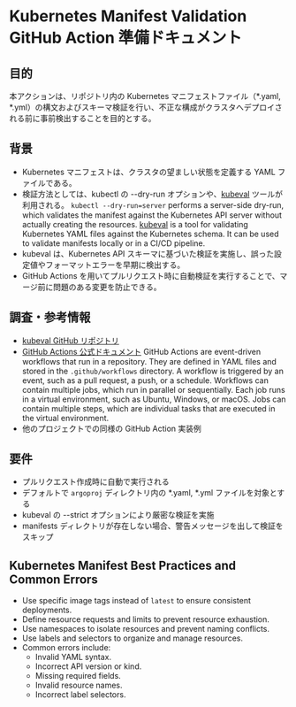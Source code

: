 # Kubernetes Manifest Validation GitHub Action 準備ドキュメント

## 目的
本アクションは、リポジトリ内の Kubernetes マニフェストファイル（*.yaml, *.yml）の構文およびスキーマ検証を行い、不正な構成がクラスタへデプロイされる前に事前検出することを目的とする。

## 背景
- Kubernetes マニフェストは、クラスタの望ましい状態を定義する YAML ファイルである。
- 検証方法としては、kubectl の --dry-run オプションや、[kubeval](https://github.com/instrumenta/kubeval) ツールが利用される。
  `kubectl --dry-run=server` performs a server-side dry-run, which validates the manifest against the Kubernetes API server without actually creating the resources.
  [kubeval](https://github.com/instrumenta/kubeval) is a tool for validating Kubernetes YAML files against the Kubernetes schema. It can be used to validate manifests locally or in a CI/CD pipeline.
- kubeval は、Kubernetes API スキーマに基づいた検証を実施し、誤った設定値やフォーマットエラーを早期に検出する。
- GitHub Actions を用いてプルリクエスト時に自動検証を実行することで、マージ前に問題のある変更を防止できる。

## 調査・参考情報
- [kubeval GitHub リポジトリ](https://github.com/instrumenta/kubeval)
- [GitHub Actions 公式ドキュメント](https://docs.github.com/ja/actions)
  GitHub Actions are event-driven workflows that run in a repository. They are defined in YAML files and stored in the `.github/workflows` directory.
  A workflow is triggered by an event, such as a pull request, a push, or a schedule.
  Workflows can contain multiple jobs, which run in parallel or sequentially.
  Each job runs in a virtual environment, such as Ubuntu, Windows, or macOS.
  Jobs can contain multiple steps, which are individual tasks that are executed in the virtual environment.
- 他のプロジェクトでの同様の GitHub Action 実装例

## 要件
- プルリクエスト作成時に自動で実行される
- デフォルトで `argoproj` ディレクトリ内の *.yaml, *.yml ファイルを対象とする
- kubeval の --strict オプションにより厳密な検証を実施
- manifests ディレクトリが存在しない場合、警告メッセージを出して検証をスキップ


## Kubernetes Manifest Best Practices and Common Errors
- Use specific image tags instead of `latest` to ensure consistent deployments.
- Define resource requests and limits to prevent resource exhaustion.
- Use namespaces to isolate resources and prevent naming conflicts.
- Use labels and selectors to organize and manage resources.
- Common errors include:
  - Invalid YAML syntax.
  - Incorrect API version or kind.
  - Missing required fields.
  - Invalid resource names.
  - Incorrect label selectors.

